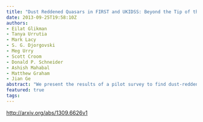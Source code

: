 ```yaml
---
title: "Dust Reddened Quasars in FIRST and UKIDSS: Beyond the Tip of the Iceberg"
date: 2013-09-25T19:58:10Z
authors:
- Eilat Glikman
- Tanya Urrutia
- Mark Lacy
- S. G. Djorgovski
- Meg Urry
- Scott Croom
- Donald P. Schneider
- Ashish Mahabal
- Matthew Graham
- Jian Ge
abstract: "We present the results of a pilot survey to find dust-reddened quasars by matching the FIRST radio catalog to the UKIDSS near-infrared survey, and using optical data from SDSS to select objects with very red colors. The deep K-band limit provided by UKIDSS allows for finding more heavily-reddened quasars at higher redshifts as compared with previous work using FIRST and 2MASS. We selected 87 candidates with K<=17.0 from the UKIDSS Large Area Survey (LAS) First Data Release (DR1) which covers 190 deg2. These candidates reach up to ~1.5 magnitudes below the 2MASS limit and obey the color criteria developed to identify dust-reddened quasars. We have obtained 61 spectroscopic observations in the optical and/or near-infrared as well as classifications in the literature and have identified 14 reddened quasars with E(B-V)>0.1, including three at z>2. We study the infrared properties of the sample using photometry from the WISE Observatory and find that infrared colors improve the efficiency of red quasar selection, removing many contaminants in an infrared-to-optical color-selected sample alone. The highest-redshift quasars (z > 2) are only moderately reddened, with E(B-V) ~ 0.2-0.3. We find that the surface density of red quasars rises sharply with faintness, comprising up to 17% of blue quasars at the same apparent K-band flux limit. We estimate that to reach more heavily reddened quasars (i.e., E(B-V) > 0.5) at z>2 and a depth of K=17 we would need to survey at least ~2.5 times more area."
featured: true
tags:
---
```

http://arxiv.org/abs/1309.6626v1
